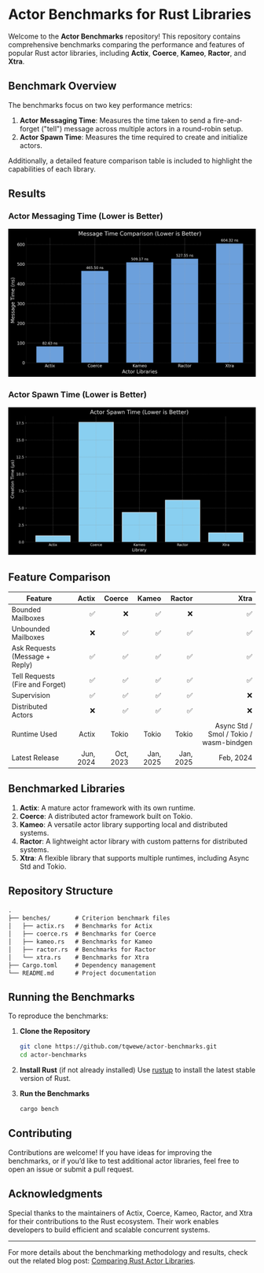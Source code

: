 # Actor Benchmarks for Rust Libraries

Welcome to the **Actor Benchmarks** repository! This repository contains comprehensive benchmarks comparing the performance and features of popular Rust actor libraries, including **Actix**, **Coerce**, **Kameo**, **Ractor**, and **Xtra**.

## Benchmark Overview

The benchmarks focus on two key performance metrics:

1. **Actor Messaging Time**: Measures the time taken to send a fire-and-forget ("tell") message across multiple actors in a round-robin setup.
2. **Actor Spawn Time**: Measures the time required to create and initialize actors.

Additionally, a detailed feature comparison table is included to highlight the capabilities of each library.

## Results

### Actor Messaging Time (Lower is Better)

![Actor Messaging Time](./actor-message-time-comparison.png)

### Actor Spawn Time (Lower is Better)

![Actor Spawn Time](./actor-spawn-time-comparison.png)

## Feature Comparison

| **Feature**                    | **Actix** | **Coerce** | **Kameo** | **Ractor** | **Xtra**                                |
|--------------------------------|----------:|-----------:|----------:|-----------:|-----------------------------------------:|
| Bounded Mailboxes              |     ✅    |     ❌     |     ✅    |     ❌     |     ✅                                  |
| Unbounded Mailboxes            |     ❌    |     ✅     |     ✅    |     ✅     |     ✅                                  |
| Ask Requests (Message + Reply) |     ✅    |     ✅     |     ✅    |     ✅     |     ✅                                  |
| Tell Requests (Fire and Forget)|     ✅    |     ✅     |     ✅    |     ✅     |     ✅                                  |
| Supervision                    |     ✅    |     ✅     |     ✅    |     ✅     |     ❌                                  |
| Distributed Actors             |     ❌    |     ✅     |     ✅    |     ✅     |     ❌                                  |
| Runtime Used                   |   Actix   |   Tokio    |   Tokio   |   Tokio    | Async Std / Smol / Tokio / wasm-bindgen |
| Latest Release                 |  Jun, 2024 |  Oct, 2023 |  Jan, 2025 |  Jan, 2025 |  Feb, 2024                              |

## Benchmarked Libraries

1. **Actix**: A mature actor framework with its own runtime.
2. **Coerce**: A distributed actor framework built on Tokio.
3. **Kameo**: A versatile actor library supporting local and distributed systems.
4. **Ractor**: A lightweight actor library with custom patterns for distributed systems.
5. **Xtra**: A flexible library that supports multiple runtimes, including Async Std and Tokio.

## Repository Structure

```plaintext
.
├── benches/       # Criterion benchmark files
│   ├── actix.rs   # Benchmarks for Actix
│   ├── coerce.rs  # Benchmarks for Coerce
│   ├── kameo.rs   # Benchmarks for Kameo
│   ├── ractor.rs  # Benchmarks for Ractor
│   └── xtra.rs    # Benchmarks for Xtra
├── Cargo.toml     # Dependency management
└── README.md      # Project documentation
```

## Running the Benchmarks

To reproduce the benchmarks:

1. **Clone the Repository**
   ```bash
   git clone https://github.com/tqwewe/actor-benchmarks.git
   cd actor-benchmarks
   ```

2. **Install Rust** (if not already installed)
   Use [rustup](https://rustup.rs) to install the latest stable version of Rust.

3. **Run the Benchmarks**
   ```bash
   cargo bench
   ```

## Contributing

Contributions are welcome! If you have ideas for improving the benchmarks, or if you’d like to test additional actor libraries, feel free to open an issue or submit a pull request.

## Acknowledgments

Special thanks to the maintainers of Actix, Coerce, Kameo, Ractor, and Xtra for their contributions to the Rust ecosystem. Their work enables developers to build efficient and scalable concurrent systems.

---

For more details about the benchmarking methodology and results, check out the related blog post: [Comparing Rust Actor Libraries](https://theari.dev/blog/comparing-rust-actor-libraries).

